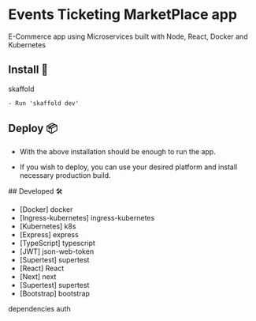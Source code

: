 # Events Ticketing MarketPlace app

E-Commerce app using Microservices built with Node, React, Docker and Kubernetes

## Install 🔧

skaffold

```
- Run 'skaffold dev'
```

## Deploy 📦

- With the above installation should be enough to run the app.

- If you wish to deploy, you can use your desired platform and install necessary production build.

## Developed 🛠️

- [Docker] docker
- [Ingress-kubernetes] ingress-kubernetes
- [Kubernetes] k8s
- [Express] express
- [TypeScript] typescript
- [JWT] json-web-token
- [Supertest] supertest
- [React] React
- [Next] next
- [Supertest] supertest
- [Bootstrap] bootstrap

dependencies
auth
